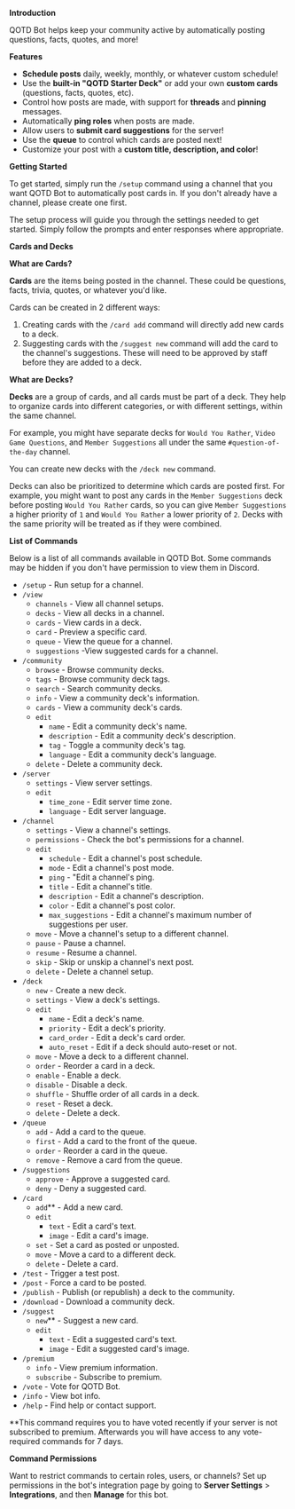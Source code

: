 __**Introduction**__

QOTD Bot helps keep your community active by automatically posting questions, facts, quotes, and more!

__**Features**__

-   **Schedule posts** daily, weekly, monthly, or whatever custom schedule!
-   Use the **built-in "QOTD Starter Deck"** or add your own **custom cards** (questions, facts, quotes, etc).
-   Control how posts are made, with support for **threads** and **pinning** messages.
-   Automatically **ping roles** when posts are made.
-   Allow users to **submit card suggestions** for the server!
-   Use the **queue** to control which cards are posted next!
-   Customize your post with a **custom title, description, and color**!

__**Getting Started**__

To get started, simply run the `/setup` command using a channel that you want QOTD Bot to automatically post cards in. If you don't already have a channel, please create one first.

The setup process will guide you through the settings needed to get started. Simply follow the prompts and enter responses where appropriate.

__**Cards and Decks**__

**What are Cards?**

**Cards** are the items being posted in the channel. These could be questions, facts, trivia, quotes, or whatever you'd like.

Cards can be created in 2 different ways:

1. Creating cards with the `/card add` command will directly add new cards to a deck.
2. Suggesting cards with the `/suggest new` command will add the card to the channel's suggestions. These will need to be approved by staff before they are added to a deck.

**What are Decks?**

**Decks** are a group of cards, and all cards must be part of a deck. They help to organize cards into different categories, or with different settings, within the same channel.

For example, you might have separate decks for `Would You Rather`, `Video Game Questions`, and `Member Suggestions` all under the same `#question-of-the-day` channel.

You can create new decks with the `/deck new` command.

Decks can also be prioritized to determine which cards are posted first. For example, you might want to post any cards in the `Member Suggestions` deck before posting `Would You Rather` cards, so you can give `Member Suggestions` a higher priority of `1` and `Would You Rather` a lower priority of `2`. Decks with the same priority will be treated as if they were combined.

__**List of Commands**__

Below is a list of all commands available in QOTD Bot. Some commands may be hidden if you don't have permission to view them in Discord.

-   `/setup` \- Run setup for a channel.
-   `/view`
    -   `channels` \- View all channel setups.
    -   `decks` \- View all decks in a channel.
    -   `cards` \- View cards in a deck.
    -   `card` \- Preview a specific card.
    -   `queue` \- View the queue for a channel.
    -   `suggestions` \-View suggested cards for a channel.
-   `/community`
    -   `browse` \- Browse community decks.
    -   `tags` \- Browse community deck tags.
    -   `search` \- Search community decks.
    -   `info` \- View a community deck's information.
    -   `cards` \- View a community deck's cards.
    -   `edit`
        -   `name` \- Edit a community deck's name.
        -   `description` \- Edit a community deck's description.
        -   `tag` \- Toggle a community deck's tag.
        -   `language` \- Edit a community deck's language.
    -   `delete` \- Delete a community deck.
-   `/server`
    -   `settings` \- View server settings.
    -   `edit`
        -   `time_zone` \- Edit server time zone.
        -   `language` \- Edit server language.
-   `/channel`
    -   `settings` \- View a channel's settings.
    -   `permissions` \- Check the bot's permissions for a channel.
    -   `edit`
        -   `schedule` \- Edit a channel's post schedule.
        -   `mode` \- Edit a channel's post mode.
        -   `ping` \- "Edit a channel's ping.
        -   `title` \- Edit a channel's title.
        -   `description` \- Edit a channel's description.
        -   `color` \- Edit a channel's post color.
        -   `max_suggestions` \- Edit a channel's maximum number of suggestions per user.
    -   `move` \- Move a channel's setup to a different channel.
    -   `pause` \- Pause a channel.
    -   `resume` \- Resume a channel.
    -   `skip` \- Skip or unskip a channel's next post.
    -   `delete` \- Delete a channel setup.
-   `/deck`
    -   `new` \- Create a new deck.
    -   `settings` \- View a deck's settings.
    -   `edit`
        -   `name` \- Edit a deck's name.
        -   `priority` \- Edit a deck's priority.
        -   `card_order` \- Edit a deck's card order.
        -   `auto_reset` \- Edit if a deck should auto-reset or not.
    -   `move` \- Move a deck to a different channel.
    -   `order` \- Reorder a card in a deck.
    -   `enable` \- Enable a deck.
    -   `disable` \- Disable a deck.
    -   `shuffle` \- Shuffle order of all cards in a deck.
    -   `reset` \- Reset a deck.
    -   `delete` \- Delete a deck.
-   `/queue`
    -   `add` \- Add a card to the queue.
    -   `first` \- Add a card to the front of the queue.
    -   `order` \- Reorder a card in the queue.
    -   `remove` \- Remove a card from the queue.
-   `/suggestions`
    -   `approve` \- Approve a suggested card.
    -   `deny` \- Deny a suggested card.
-   `/card`
    -   `add`\*\* \- Add a new card.
    -   `edit`
        -   `text` \- Edit a card's text.
        -   `image` \- Edit a card's image.
    -   `set` \- Set a card as posted or unposted.
    -   `move` \- Move a card to a different deck.
    -   `delete` \- Delete a card.
-   `/test` \- Trigger a test post.
-   `/post` \- Force a card to be posted.
-   `/publish` \- Publish (or republish) a deck to the community.
-   `/download` \- Download a community deck.
-   `/suggest`
    -   `new`\*\* \- Suggest a new card.
    -   `edit`
        -   `text` \- Edit a suggested card's text.
        -   `image` \- Edit a suggested card's image.
-   `/premium`
    -   `info` \- View premium information.
    -   `subscribe` \- Subscribe to premium.
-   `/vote` \- Vote for QOTD Bot.
-   `/info` \- View bot info.
-   `/help` \- Find help or contact support.

\*\*This command requires you to have voted recently if your server is not subscribed to premium. Afterwards you will have access to any vote-required commands for 7 days.

__**Command Permissions**__

Want to restrict commands to certain roles, users, or channels? Set up permissions in the bot's integration page by going to **Server Settings** > **Integrations**, and then **Manage** for this bot.
